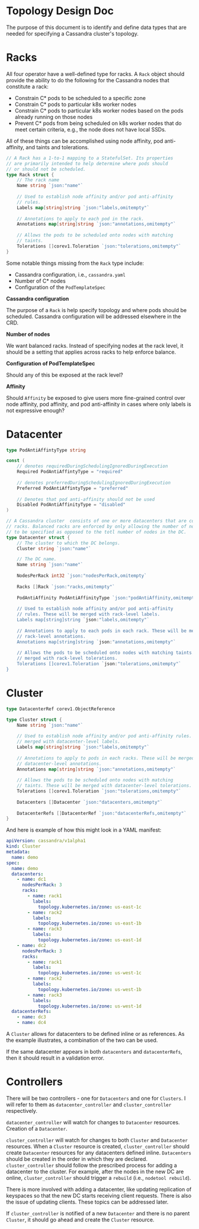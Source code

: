 # Topology Design Doc
The purpose of this document is to identify and define data types that are needed for specifying a Cassandra cluster's topology.

# Racks
All four operator have a well-defined type for racks. A `Rack` object should provide the ability to do the following for the Cassandra nodes that constitute a rack:

* Constrain C* pods to be scheduled to a specific zone
* Constrain C* pods to particular k8s worker nodes
* Constrain C* pods to particular k8s worker nodes based on the pods already running on those nodes
* Prevent C* pods from being scheduled on k8s worker nodes that do  meet certain criteria, e.g., the node does not have local SSDs.

All of these things can be accomplished using node affinity, pod anti-affinity, and taints and tolerations.

```go
// A Rack has a 1-to-1 mapping to a StatefulSet. Its properties
// are primarily intended to help determine where pods should
// or should not be scheduled.
type Rack struct {
	// The rack name
	Name string `json:"name"`
	
	// Used to establish node affinity and/or pod anti-affinity
	// rules.
	Labels map[string]string `json:"labels,omitempty"`
	
	// Annotations to apply to each pod in the rack.
	Annotations map[string]string `json:"annotations,omitempty"`
	
	// Allows the pods to be scheduled onto nodes with matching
	// taints.
	Tolerations []corev1.Toleration `json:"tolerations,omitempty"`
}
```

Some notable things missing from the `Rack` type include:

* Cassandra configuration, i.e., `cassandra.yaml`
* Number of C* nodes
* Configuration of the `PodTemplateSpec`

**Cassandra configuration**

The purpose of a `Rack` is help specify topology and where pods should be scheduled. Cassandra configuration will be addressed elsewhere in the CRD.

**Number of nodes**

We want balanced racks. Instead of specifying nodes at the rack level, it should be a setting that applies across racks to help enforce balance.

**Configuration of PodTemplateSpec**

Should any of this be exposed at the rack level?

**Affinity**

Should `Affinity` be exposed to give users more fine-grained control over node affinity, pod affinity, and pod anti-affinity in cases where only labels is not expressive enough?

# Datacenter
```go
type PodAntiAffintyType string

const (
	// denotes requiredDuringSchedulingIgnoredDuringExecution
	Required PodAntiAffintyType = "required"
	
	// denotes preferredDuringSchedulingIgnoredDuringExecution
	Preferred PodAntiAffintyType = "preferred"
	
	// Denotes that pod anti-affinity should not be used
	Disabled PodAntiAffinityType = "disabled"
)

// A Cassandra cluster  consists of one or more datacenters that are comprised of
// racks. Balanced racks are enforced by only allowing the number of nodes per rack
// to be specified as opposed to the totl number of nodes in the DC.
type Datacenter struct {
	// The cluster to which the DC belongs.
	Cluster string `json:"name"`

	// The DC name.
	Name string `json:"name"`
	
	NodesPerRack int32 `json:"nodesPerRack,omitempty`
	
	Racks []Rack `json:"racks,omitempty"`
	
	PodAntiAffinity PodAntiAffinityType `json:"podAntiAffinity,omitempty"
	
	// Used to establish node affinity and/or pod anti-affinity
	// rules. These will be merged with rack-level labels.
	Labels map[string]string `json:"labels,omitempty"`
	
	// Annotations to apply to each pods in each rack. These will be merged with 
	// rack-level annotations.
	Annotations map[string]string `json:"annotations,omitempty"`
	
	// Allows the pods to be scheduled onto nodes with matching taints. These will be
	// merged with rack-level tolerations.
	Tolerations []corev1.Toleration `json:"tolerations,omitempty"`
}
```

# Cluster
```go
type DatacenterRef corev1.ObjectReference

type Cluster struct {
	Name string `json:"name"`
	
	// Used to establish node affinity and/or pod anti-affinity rules. These will be
	// merged with datacenter-level labels.
	Labels map[string]string `json:"labels,omitempty"`
	
	// Annotations to apply to pods in each racks. These will be merged with
	// datacenter-level annotations.
	Annotations map[string]string `json:"annotations,omitempty"`
	
	// Allows the pods to be scheduled onto nodes with matching
	// taints. These will be merged with datacenter-level tolerations.
	Tolerations []corev1.Toleration `json:"tolerations,omitempty"`
	
	Datacenters []Datacenter `json:"datacenters,omitempty"`
	
	DatacenterRefs []DatacenterRef `json:"datacenterRefs,omitempty"`
}
```

And here is example of how this might look in a YAML manifest:

```yaml
apiVersion: cassandra/v1alpha1
kind: Cluster
metadata:
  name: demo
spec:
  name: demo
  datacenters:
    - name: dc1
      nodesPerRack: 3
      racks:
        - name: rack1
          labels:
            topology.kubernetes.io/zone: us-east-1c
        - name: rack2
          labels:
            topology.kubernetes.io/zone: us-east-1b
        - name: rack3
          labels:
            topology.kubernetes.io/zone: us-east-1d
    - name: dc2
      nodesPerRack: 3
      racks:
        - name: rack1
          labels:
            topology.kubernetes.io/zone: us-west-1c
        - name: rack2
          labels:
            topology.kubernetes.io/zone: us-west-1b
        - name: rack3
          labels:
            topology.kubernetes.io/zone: us-west-1d                        
  datacenterRefs:
    - name: dc3
    - name: dc4          
```

A `Cluster` allows for datacenters to be defined inline or as references. As the example illustrates, a combination of the two can be used. 

If the same datacenter appears in both `datacenters` and `datacenterRefs`, then it should result in a validation error.

# Controllers
There will be two controllers - one for `Datacenters` and one for `Clusters`. I will refer to them as `datacenter_controller` and `cluster_controller` respectively.

`datacenter_controller` will watch for changes to `Datacenter` resources. Creation of a `Datacenter`.

`cluster_controller` will watch for changes to both `Cluster` and `Datacenter` resources. When a `Cluster` resource is created, `cluster_controller` should create `Datacenter` resources for any datacenters defined inline. `Datacenters` should be created in the order in which they are declared. `cluster_controller` should follow the prescribed process for adding a datacenter to the cluster. For example, after the nodes in the new DC are online, `cluster_controller` should trigger a `rebuild` (i.e., `nodetool rebuild`).

There is more involved with adding a datacenter, like updating replication of keyspaces so that the new DC starts receiving client requests. There is also the issue of updating clients. These topics can be addressed later.

If `cluster_controller` is notified of a new `Datacenter` and there is no parent `Cluster`, it should go ahead and create the `Cluster` resource.